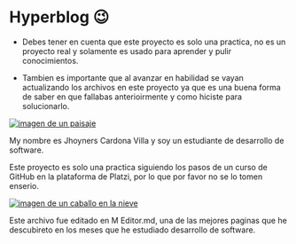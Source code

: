 # Hyperblog 😉

- Debes tener en cuenta que este proyecto es solo una practica, no es un proyecto real y solamente es usado para aprender y pulir conocimientos.

- Tambien es importante que al avanzar en habilidad se vayan actualizando los archivos en este proyecto ya que es una buena forma de saber en que fallabas anterioirmente y como hiciste para solucionarlo.

[![imagen de un paisaje](https://images.pexels.com/photos/30186417/pexels-photo-30186417/free-photo-of-aventura-en-parapente-sobre-una-pintoresca-cadena-montanosa.jpeg "imagen de un paisaje")](http://https://images.pexels.com/photos/30186417/pexels-photo-30186417/free-photo-of-aventura-en-parapente-sobre-una-pintoresca-cadena-montanosa.jpeg "imagen de un paisaje")

My nombre es Jhoyners Cardona Villa y soy un estudiante de desarrollo de software. 

Este proyecto es solo una practica siguiendo los pasos de un curso de GitHub en la plataforma de Platzi, por lo que por favor no se lo tomen enserio.

[![imagen de un caballo en la nieve](https://images.pexels.com/photos/3855560/pexels-photo-3855560.jpeg?auto=compress&cs=tinysrgb&w=1260&h=750&dpr=1 "imagen de un caballo en la nieve")](http://https://images.pexels.com/photos/3855560/pexels-photo-3855560.jpeg?auto=compress&cs=tinysrgb&w=1260&h=750&dpr=1 "imagen de un caballo en la nieve")

Este archivo fue editado en M Editor.md, una de las mejores paginas que he descubireto en los meses que he estudiado desarrollo de software.